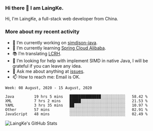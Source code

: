 ### Hi there 👋 I am LaingKe.

Hi, I'm LaingKe, a full-stack web developer from China.

### More about my recent activity

- 🔭 I’m currently working on [simdjson-java](https://github.com/laingke/simdjson-java).
- 🌱 I’m currently learning [Spring Cloud Alibaba](https://github.com/alibaba/spring-cloud-alibaba).
- :books: I’m translating [LCRH](https://github.com/LCTT/LCRH).
- 🤔 I’m looking for help with implement SIMD in native Java, I will be grateful if you can leave any idea.
- 💬 Ask me about anything at [issues](https://github.com/laingke/laingke/issues).
- 📫 How to reach me: Email is OK.

<!--START_SECTION:waka-->
```text
Week: 08 August, 2020 - 15 August, 2020

Java         19 hrs 5 mins   ██████████████░░░░░░░░░░░   58.42 % 
XML          7 hrs 2 mins    █████░░░░░░░░░░░░░░░░░░░░   21.53 % 
YAML         3 hrs 35 mins   ██░░░░░░░░░░░░░░░░░░░░░░░   10.97 % 
Other        57 mins         ░░░░░░░░░░░░░░░░░░░░░░░░░   02.91 % 
JavaScript   48 mins         ░░░░░░░░░░░░░░░░░░░░░░░░░   02.49 %
```
<!--END_SECTION:waka-->

![LaingKe's GitHub Stats](https://github-readme-stats.vercel.app/api?username=laingke&show_icons=true&theme=nightowl&count_private=true)

